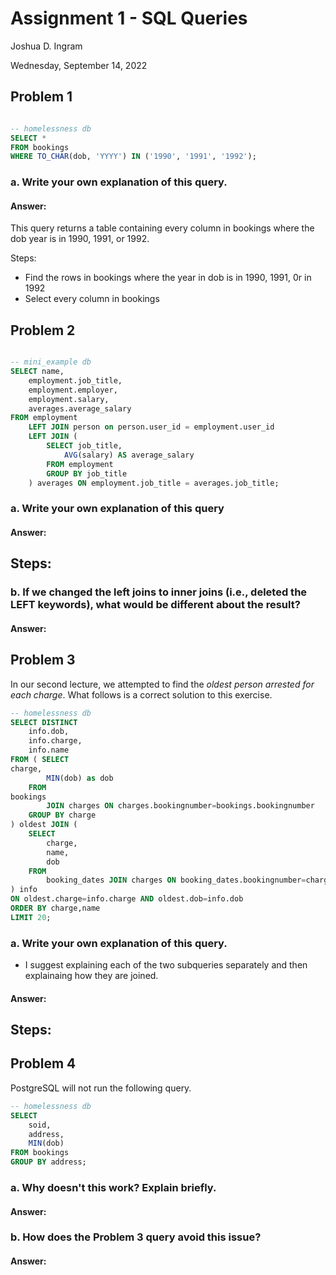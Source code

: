 # Assignment 1 - SQL Queries

Joshua D. Ingram

Wednesday, September 14, 2022

## Problem 1

```sql

-- homelessness db
SELECT *
FROM bookings
WHERE TO_CHAR(dob, 'YYYY') IN ('1990', '1991', '1992');

```

### a. Write your own explanation of this query.

#### Answer:
This query returns a table containing every column in bookings where the dob year is in 1990, 1991, or 1992.

Steps:
- Find the rows in bookings where the year in dob is in 1990, 1991, 0r in 1992
- Select every column in bookings

## Problem 2

```sql

-- mini_example db
SELECT name,
    employment.job_title,
    employment.employer,
    employment.salary,
    averages.average_salary
FROM employment
    LEFT JOIN person on person.user_id = employment.user_id
    LEFT JOIN (
        SELECT job_title,
            AVG(salary) AS average_salary
        FROM employment
        GROUP BY job_title
    ) averages ON employment.job_title = averages.job_title;


```

### a. Write your own explanation of this query

#### Answer:


Steps:
- 

### b. If we changed the left joins to inner joins (i.e., deleted the LEFT keywords), what would be different about the result?

#### Answer:

## Problem 3

In our second lecture, we attempted to find the *oldest person arrested for each charge*. What follows is a correct solution to this exercise.

```sql
-- homelessness db
SELECT DISTINCT
    info.dob,
    info.charge,
    info.name
FROM ( SELECT
charge,
        MIN(dob) as dob
    FROM
bookings
        JOIN charges ON charges.bookingnumber=bookings.bookingnumber
    GROUP BY charge
) oldest JOIN (
    SELECT
        charge,
        name,
        dob
    FROM
        booking_dates JOIN charges ON booking_dates.bookingnumber=charges.bookingnumber
) info
ON oldest.charge=info.charge AND oldest.dob=info.dob
ORDER BY charge,name
LIMIT 20;
```

### a. Write your own explanation of this query.

- I suggest explaining each of the two subqueries separately and then explainaing how they are joined.

#### Answer:

Steps:
- 

## Problem 4

PostgreSQL will not run the following query.

```sql
-- homelessness db
SELECT
    soid,
    address,
    MIN(dob)
FROM bookings
GROUP BY address;
```

### a. Why doesn't this work? Explain briefly.

#### Answer:

### b. How does the Problem 3 query avoid this issue?

#### Answer:

